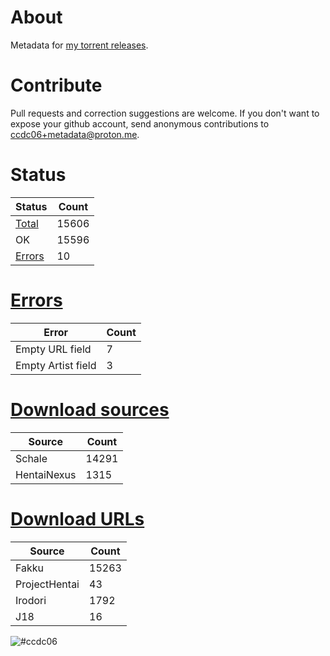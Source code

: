 # About
Metadata for [my torrent releases](https://sukebei.nyaa.si/?q=CCDC06).

# Contribute
Pull requests and correction suggestions are welcome. If you don't want to expose your github account, send anonymous contributions to [ccdc06+metadata@proton.me](mailto:ccdc06+metadata@proton.me).

<!-- [Status] -->
# Status
|Status|Count|
|-|-|
|[Total](indexes/list.csv)|15606|
|OK|15596|
|[Errors](indexes/errors.csv)|10|

# [Errors](indexes/errors.csv)
|Error|Count|
|-|-|
|Empty URL field|7|
|Empty Artist field|3|

# [Download sources](indexes/downloadSource.csv)
|Source|Count|
|-|-|
|Schale|14291|
|HentaiNexus|1315|

# [Download URLs](indexes/urlSource.csv)
|Source|Count|
|-|-|
|Fakku|15263|
|ProjectHentai|43|
|Irodori|1792|
|J18|16|
<!-- [/Status] -->

![#ccdc06](https://placehold.co/15x15/ccdc06/ccdc06.png)
